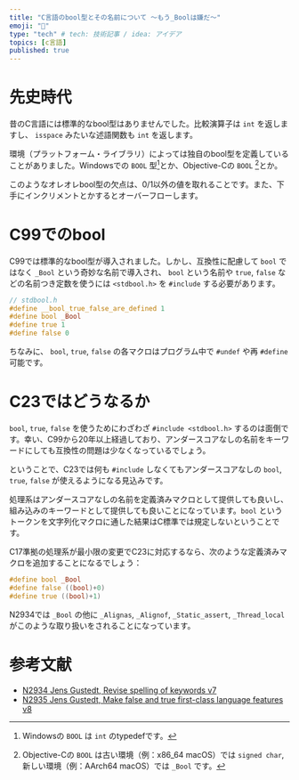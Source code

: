 ```yaml
---
title: "C言語のbool型とその名前について 〜もう_Boolは嫌だ〜"
emoji: "💭"
type: "tech" # tech: 技術記事 / idea: アイデア
topics: [c言語]
published: true
---
```


# 先史時代

昔のC言語には標準的なbool型はありませんでした。比較演算子は `int` を返しますし、 `isspace` みたいな述語関数も `int` を返します。

環境（プラットフォーム・ライブラリ）によっては独自のbool型を定義していることがありました。Windowsでの `BOOL` 型[^windows-bool]とか、Objective-Cの `BOOL` [^objc-bool]とか。

[^windows-bool]: Windowsの `BOOL` は `int` のtypedefです。

[^objc-bool]: Objective-Cの `BOOL` は古い環境（例：x86\_64 macOS）では `signed char`, 新しい環境（例：AArch64 macOS）では `_Bool` です。

このようなオレオレbool型の欠点は、0/1以外の値を取れることです。また、下手にインクリメントとかするとオーバーフローします。

# C99でのbool

C99では標準的なbool型が導入されました。しかし、互換性に配慮して `bool` ではなく `_Bool` という奇妙な名前で導入され、 `bool` という名前や `true`, `false` などの名前つき定数を使うには `<stdbool.h>` を `#include` する必要があります。

```c
// stdbool.h
#define __bool_true_false_are_defined 1
#define bool _Bool
#define true 1
#define false 0
```

ちなみに、 `bool`, `true`, `false` の各マクロはプログラム中で `#undef` や再 `#define` 可能です。

# C23ではどうなるか

`bool`, `true`, `false` を使うためにわざわざ `#include <stdbool.h>` するのは面倒です。幸い、C99から20年以上経過しており、アンダースコアなしの名前をキーワードにしても互換性の問題は少なくなっているでしょう。

ということで、C23では何も `#include` しなくてもアンダースコアなしの `bool`, `true`, `false` が使えるようになる見込みです。

処理系はアンダースコアなしの名前を定義済みマクロとして提供しても良いし、組み込みのキーワードとして提供しても良いことになっています。`bool` というトークンを文字列化マクロに通した結果はC標準では規定しないということです。

C17準拠の処理系が最小限の変更でC23に対応するなら、次のような定義済みマクロを追加することになるでしょう：

```c
#define bool _Bool
#define false ((bool)+0)
#define true ((bool)+1)
```

N2934では `_Bool` の他に `_Alignas`, `_Alignof`, `_Static_assert`, `_Thread_local` がこのような取り扱いをされることになっています。

# 参考文献

* [N2934 Jens Gustedt, Revise spelling of keywords v7](https://www.open-std.org/jtc1/sc22/wg14/www/docs/n2934.pdf)
* [N2935 Jens Gustedt, Make false and true first-class language features v8](https://www.open-std.org/jtc1/sc22/wg14/www/docs/n2935.pdf)
